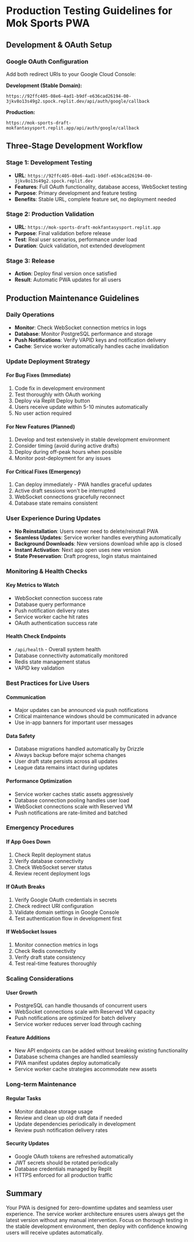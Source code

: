 # Production Testing Guidelines for Mok Sports PWA

## Development & OAuth Setup

### Google OAuth Configuration
Add both redirect URIs to your Google Cloud Console:

**Development (Stable Domain):**
```
https://92ffc405-08e6-4ad1-b9df-e636cad26194-00-3jkv8o13s49g2.spock.replit.dev/api/auth/google/callback
```

**Production:**
```
https://mok-sports-draft-mokfantasysport.replit.app/api/auth/google/callback
```

## Three-Stage Development Workflow

### Stage 1: Development Testing
- **URL**: `https://92ffc405-08e6-4ad1-b9df-e636cad26194-00-3jkv8o13s49g2.spock.replit.dev`
- **Features**: Full OAuth functionality, database access, WebSocket testing
- **Purpose**: Primary development and feature testing
- **Benefits**: Stable URL, complete feature set, no deployment needed

### Stage 2: Production Validation
- **URL**: `https://mok-sports-draft-mokfantasysport.replit.app`
- **Purpose**: Final validation before release
- **Test**: Real user scenarios, performance under load
- **Duration**: Quick validation, not extended development

### Stage 3: Release
- **Action**: Deploy final version once satisfied
- **Result**: Automatic PWA updates for all users

## Production Maintenance Guidelines

### Daily Operations
- **Monitor**: Check WebSocket connection metrics in logs
- **Database**: Monitor PostgreSQL performance and storage
- **Push Notifications**: Verify VAPID keys and notification delivery
- **Cache**: Service worker automatically handles cache invalidation

### Update Deployment Strategy

#### For Bug Fixes (Immediate)
1. Code fix in development environment
2. Test thoroughly with OAuth working
3. Deploy via Replit Deploy button
4. Users receive update within 5-10 minutes automatically
5. No user action required

#### For New Features (Planned)
1. Develop and test extensively in stable development environment
2. Consider timing (avoid during active drafts)
3. Deploy during off-peak hours when possible
4. Monitor post-deployment for any issues

#### For Critical Fixes (Emergency)
1. Can deploy immediately - PWA handles graceful updates
2. Active draft sessions won't be interrupted
3. WebSocket connections gracefully reconnect
4. Database state remains consistent

### User Experience During Updates
- **No Reinstallation**: Users never need to delete/reinstall PWA
- **Seamless Updates**: Service worker handles everything automatically
- **Background Downloads**: New versions download while app is closed
- **Instant Activation**: Next app open uses new version
- **State Preservation**: Draft progress, login status maintained

### Monitoring & Health Checks

#### Key Metrics to Watch
- WebSocket connection success rate
- Database query performance
- Push notification delivery rates
- Service worker cache hit rates
- OAuth authentication success rate

#### Health Check Endpoints
- `/api/health` - Overall system health
- Database connectivity automatically monitored
- Redis state management status
- VAPID key validation

### Best Practices for Live Users

#### Communication
- Major updates can be announced via push notifications
- Critical maintenance windows should be communicated in advance
- Use in-app banners for important user messages

#### Data Safety
- Database migrations handled automatically by Drizzle
- Always backup before major schema changes
- User draft state persists across all updates
- League data remains intact during updates

#### Performance Optimization
- Service worker caches static assets aggressively
- Database connection pooling handles user load
- WebSocket connections scale with Reserved VM
- Push notifications are rate-limited and batched

### Emergency Procedures

#### If App Goes Down
1. Check Replit deployment status
2. Verify database connectivity
3. Check WebSocket server status
4. Review recent deployment logs

#### If OAuth Breaks
1. Verify Google OAuth credentials in secrets
2. Check redirect URI configuration
3. Validate domain settings in Google Console
4. Test authentication flow in development first

#### If WebSocket Issues
1. Monitor connection metrics in logs
2. Check Redis connectivity
3. Verify draft state consistency
4. Test real-time features thoroughly

### Scaling Considerations

#### User Growth
- PostgreSQL can handle thousands of concurrent users
- WebSocket connections scale with Reserved VM capacity
- Push notifications are optimized for batch delivery
- Service worker reduces server load through caching

#### Feature Additions
- New API endpoints can be added without breaking existing functionality
- Database schema changes are handled seamlessly
- PWA manifest updates deploy automatically
- Service worker cache strategies accommodate new assets

### Long-term Maintenance

#### Regular Tasks
- Monitor database storage usage
- Review and clean up old draft data if needed
- Update dependencies periodically in development
- Review push notification delivery rates

#### Security Updates
- Google OAuth tokens are refreshed automatically
- JWT secrets should be rotated periodically
- Database credentials managed by Replit
- HTTPS enforced for all production traffic

## Summary

Your PWA is designed for zero-downtime updates and seamless user experience. The service worker architecture ensures users always get the latest version without any manual intervention. Focus on thorough testing in the stable development environment, then deploy with confidence knowing users will receive updates automatically.